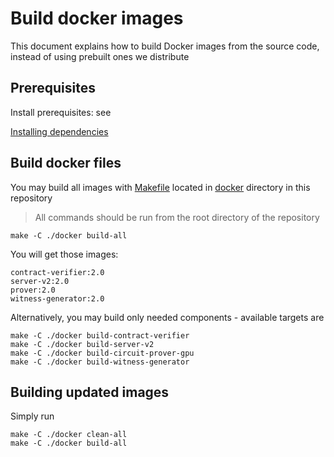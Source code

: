 # Build docker images

This document explains how to build Docker images from the source code, instead of using prebuilt ones we distribute

## Prerequisites

Install prerequisites: see

[Installing dependencies](./setup-dev.md)

## Build docker files

You may build all images with [Makefile](../../docker/Makefile) located in [docker](../../docker) directory in this repository

> All commands should be run from the root directory of the repository

```shell
make -C ./docker build-all
```

You will get those images:

```shell
contract-verifier:2.0
server-v2:2.0
prover:2.0
witness-generator:2.0
```

Alternatively, you may build only needed components - available targets are

```shell
make -C ./docker build-contract-verifier
make -C ./docker build-server-v2
make -C ./docker build-circuit-prover-gpu
make -C ./docker build-witness-generator
```

## Building updated images

Simply run

```shell
make -C ./docker clean-all
make -C ./docker build-all
```
